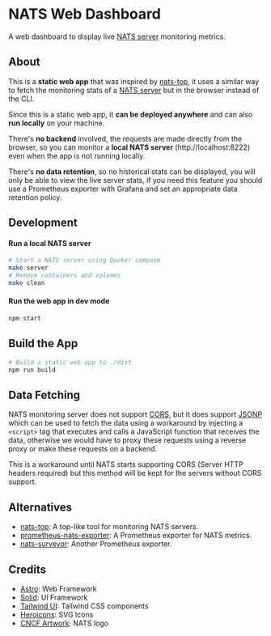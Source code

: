 # NATS Web Dashboard

A web dashboard to display live [NATS server](https://nats.io/) monitoring metrics.

## About

This is a **static web app** that was inspired by [nats-top](https://github.com/nats-io/nats-top), it uses a similar way to fetch the monitoring stats of a [NATS server](https://nats.io/) but in the browser instead of the CLI.

Since this is a static web app, it **can be deployed anywhere** and can also **run locally** on your machine.

There's **no backend** involved, the requests are made directly from the browser, so you can monitor a **local NATS server** (http://localhost:8222) even when the app is not running locally.

There's **no data retention**, so no historical stats can be displayed, you will only be able to view the live server stats, if you need this feature you should use a Prometheus exporter with Grafana and set an appropriate data retention policy.

## Development

#### Run a local NATS server

```sh
# Start a NATS server using Docker compose
make server
# Remove containers and volumes
make clean
```

#### Run the web app in dev mode

```sh
npm start
```

## Build the App

```sh
# Build a static web app to ./dist
npm run build
```

## Data Fetching

NATS monitoring server does not support [CORS](https://developer.mozilla.org/en-US/docs/Web/HTTP/CORS), but it does support [JSONP](https://en.wikipedia.org/wiki/JSONP) which can be used to fetch the data using a workaround by injecting a `<script>` tag that executes and calls a JavaScript function that receives the data, otherwise we would have to proxy these requests using a reverse proxy or make these requests on a backend.

This is a workaround until NATS starts supporting CORS (Server HTTP headers required) but this method will be kept for the servers without CORS support.

## Alternatives

- [nats-top](https://github.com/nats-io/nats-top): A top-like tool for monitoring NATS servers.
- [prometheus-nats-exporter](https://github.com/nats-io/prometheus-nats-exporter): A Prometheus exporter for NATS metrics.
- [nats-surveyor](https://github.com/nats-io/nats-surveyor): Another Prometheus exporter.

## Credits

- [Astro](https://astro.build/): Web Framework
- [Solid](https://www.solidjs.com/): UI Framework
- [Tailwind UI](https://tailwindui.com/): Tailwind CSS components
- [Heroicons](https://heroicons.com/): SVG Icons
- [CNCF Artwork](https://github.com/cncf/artwork): NATS logo

